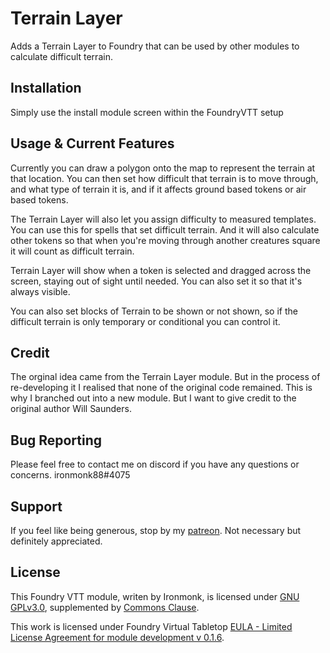 # Terrain Layer
Adds a Terrain Layer to Foundry that can be used by other modules to calculate difficult terrain.

## Installation
Simply use the install module screen within the FoundryVTT setup

## Usage & Current Features
Currently you can draw a polygon onto the map to represent the terrain at that location.  You can then set how difficult that terrain is to move through, and what type of terrain it is, and if it affects ground based tokens or air based tokens.

The Terrain Layer will also let you assign difficulty to measured templates.  You can use this for spells that set difficult terrain.  And it will also calculate other tokens so that when you're moving through another creatures square it will count as difficult terrain.

Terrain Layer will show when a token is selected and dragged across the screen, staying out of sight until needed.  You can also set it so that it's always visible.

You can also set blocks of Terrain to be shown or not shown, so if the difficult terrain is only temporary or conditional you can control it.

## Credit
The orginal idea came from the Terrain Layer module.  But in the process of re-developing it I realised that none of the original code remained.  This is why I branched out into a new module.  But I want to give credit to the original author Will Saunders.

## Bug Reporting
Please feel free to contact me on discord if you have any questions or concerns. ironmonk88#4075

## Support

If you feel like being generous, stop by my <a href="https://www.patreon.com/ironmonk">patreon</a>.  Not necessary but definitely appreciated.

## License
This Foundry VTT module, writen by Ironmonk, is licensed under [GNU GPLv3.0](https://www.gnu.org/licenses/gpl-3.0.en.html), supplemented by [Commons Clause](https://commonsclause.com/).

This work is licensed under Foundry Virtual Tabletop [EULA - Limited License Agreement for module development v 0.1.6](http://foundryvtt.com/pages/license.html).